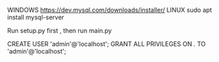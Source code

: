 WINDOWS https://dev.mysql.com/downloads/installer/
LINUX sudo apt install mysql-server


Run setup.py first , then run main.py 


CREATE USER 'admin'@'localhost';
GRANT ALL PRIVILEGES ON *.* TO 'admin'@'localhost';